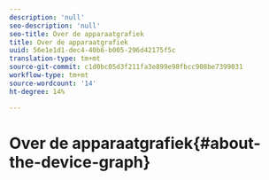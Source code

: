 ```yaml
---
description: 'null'
seo-description: 'null'
seo-title: Over de apparaatgrafiek
title: Over de apparaatgrafiek
uuid: 56e1e1d1-dec4-40b6-b005-296d42175f5c
translation-type: tm+mt
source-git-commit: c1d0bc05d3f211fa3e899e98fbcc908be7399031
workflow-type: tm+mt
source-wordcount: '14'
ht-degree: 14%

---
```



# Over de apparaatgrafiek{#about-the-device-graph}

